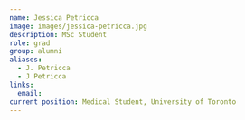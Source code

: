 ```yaml
---
name: Jessica Petricca
image: images/jessica-petricca.jpg
description: MSc Student
role: grad
group: alumni
aliases:
  - J. Petricca
  - J Petricca
links:
  email: 
current position: Medical Student, University of Toronto
---
```

